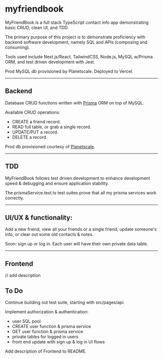 # myfriendbook

MyFriendBook is a full stack TypeScript contact info app demonstrating basic CRUD, clean UI, and TDD.

The primary purpose of this project is to demonstrate proficiency with backend software development, namely SQL and APIs (composing and consuming).

Tools used include Next.js/React, TailwindCSS, Node.js, MySQL w/Prisma ORM, and test driven development with Jest.

Prod MySQL db provisioned by Planetscale.
Deployed to Vercel.

---

## Backend

Database CRUD functions written with [Prisma](https://www.prisma.io/) ORM on top of MySQL.

Available CRUD operations:

- CREATE a friend record.
- READ full table, or grab a single record.
- UPDATE/PUT a record.
- DELETE a record.

Prod db provisioned courtesy of [Planetscale](https://planetscale.com/).

---

## TDD

MyFriendBook follows test driven development to enhance development speed & debugging and ensure application stability.

The prismaService.test.ts test suites prove that all my prisma services work correctly.

---

## UI/UX & functionality:

Add a new friend, view all your friends or a single friend, update someone's info, or clear out some old contacts & notes.

Soon: sign up or log in. Each user will have their own private data table.

---

## Frontend

// add description

## To Do

Continue building out test suite, starting with src/pages/api.

Implement authorization & authentication:

- user SQL pool
- CREATE user function & prisma service
- GET user function & prisma service
- private tables for logged in users
- front end update with sign up & log in UI flows

Add description of Frontend to README.
